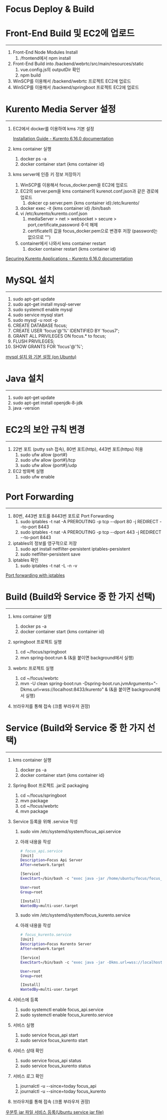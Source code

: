 # Focus Deploy & Build

# Front-End Build 및 EC2에 업로드

---

1. Front-End Node Modules Install
    1. /frontend에서 npm install
2. Front-End Build into /backend/webrtc/src/main/resources/static
    1. vue.config.js의 outputDir 확인
    2. npm build
3. WinSCP를 이용해서 /backend/webrtc 프로젝트 EC2에 업로드
4. WinSCP를 이용해서 /backend/springboot 프로젝트 EC2에 업로드

# Kurento Media Server 설정

---

1. EC2에서 docker를 이용하여 kms 기본 설정

    [Installation Guide - Kurento 6.16.0 documentation](https://doc-kurento.readthedocs.io/en/stable/user/installation.html#docker-image)

2. kms container 실행
    1. docker ps -a
    2. docker container start {kms container id}
3. kms server에 인증 키 정보 저장하기
    1. WinSCP를 이용해서 focus_docker.pem을 EC2에 업로드
    2. EC2의 server.pem을 kms container의 kurenot.conf.json과 같은 경로에 업로드
        1. dokcer cp server.pem {kms container id}:/etc/kurento/
    3. docker exec -it {kms container id} /bin/bash
    4. vi /etc/kurento/kurento.conf.json
        1. mediaServer > net > websocket > secure > port,certificate,password 주석 해제
        2. certificate의 값을 focus_docker.pem으로 변경후 저장 (password는 없으므로 "")
    5. container에서 나와서 kms container restart
        1. docker container restart {kms container id}

[Securing Kurento Applications - Kurento 6.16.0 documentation](https://doc-kurento.readthedocs.io/en/stable/features/security.html)

# MySQL 설치

---

1. sudo apt-get update
2. sudo apt-get install mysql-server
3. sudo systemctl enable mysql
4. sudo service mysql start
5. sudo mysql -u root -p
6. CREATE DATABASE focus;
7. CREATE USER 'focus'@'%' IDENTIFIED BY 'focus7';
8. GRANT ALL PRIVILEGES ON focus.* to focus;
9. FLUSH PRIVILEGES;
10. SHOW GRANTS FOR 'focus'@'%';

[mysql 설치 와 기본 설정 (on Ubuntu)](https://dejavuqa.tistory.com/317)

# Java 설치

---

1. sudo apt-get update
2. sudo apt-get install openjdk-8-jdk
3. java -version

# EC2의 보안 규칙 변경

---

1. 22번 포트 (putty ssh 접속), 80번 포트(http), 443번 포트(https) 허용
    1. sudo ufw allow {port#}
    2. sudo ufw allow {port#}/tcp
    3. sudo ufw allow {port#}/udp
2. EC2 방화벽 실행
    1. sudo ufw enable

# Port Forwarding

---

1. 80번, 443번 포트를  8443번 포트로 Port Forwarding
    1. sudo iptables -t nat -A PREROUTING -p tcp --dport 80 -j REDIRECT --to-port 8443
    2. sudo iptables -t nat -A PREROUTING -p tcp --dport 443 -j REDIRECT --to-port 8443
2. iptables의 정보를 영구적으로 저장
    1. sudo apt install netfilter-persistent iptables-persistent
    2. sudo netfilter-persistent save
3. iptables 확인
    1. sudo iptables -t nat -L -n -v

[Port forwarding with iptables](https://www.cogini.com/blog/port-forwarding-with-iptables/)

# Build (Build와 Service 중 한 가지 선택)

---

1. kms container 실행
    1. docker ps -a
    2. docker container start {kms container id}
2. springboot 프로젝트 실행
    1. cd ~/focus/springboot
    2. mvn spring-boot:run &
    (&을 붙이면 background에서 실행)
3. webrtc 프로젝트 실행
    1. cd ~/focus/webrtc
    2. mvn -U clean spring-boot:run -Dspring-boot.run.jvmArguments="-Dkms.url=wss://localhost:8433/kurento" &
    (&을 붙이면 background에서 실행)
4. 브라우저를 통해 접속 (크롬 부라우저 권장)

    [](https://i5a107.p.ssafy.io)

# Service (Build와 Service 중 한 가지 선택)

---

1. kms container 실행
    1. docker ps -a
    2. docker container start {kms container id}
2. Spring Boot 프로젝트 .jar로 packaging
    1. cd ~/focus/springboot
    2. mvn package
    3. cd ~/focus/webrtc
    4. mvn package
3. Service 등록을 위해 .service 작성
    1. sudo vim /etc/systemd/system/focus_api.service
    2. 아래 내용을 작성

        ```bash
        # focus_api.service
        [Unit]
        Description=Focus Api Server
        After=network.target

        [Service]
        ExecStart=/bin/bash -c "exec java -jar /home/ubuntu/focus/focus_api.jar"

        User=root
        Group=root

        [Install]
        WantedBy=multi-user.target
        ```

    3. sudo vim /etc/systemd/system/focus_kurento.service
    4. 아래 내용을 작성

        ```bash
        # focus_kurento.service
        [Unit]
        Description=Focus Kurento Server
        After=network.target

        [Service]
        ExecStart=/bin/bash -c "exec java -jar -Dkms.url=wss://localhost:8433/kurento /home/ubuntu/focus/focus_kurento.jar"

        User=root
        Group=root

        [Install]
        WantedBy=multi-user.target
        ```

4. 서비스에 등록
    1. sudo systemctl enable focus_api.service
    2. sudo systemctl enable focus_kurento.service
5. 서비스 실행
    1. sudo service focus_api start
    2. sudo service focus_kurento start
6. 서비스 상태 확인
    1. sudo service focus_api status
    2. sudo service focus_kurento status
7. 서비스 로그 확인
    1. journalctl -u --since=today focus_api
    2. journalctl -u --since=today focus_kurento
8. 브라우저를 통해 접속 (크롬 부라우저 권장)

[우분투 jar 파일 서비스 등록(Ubuntu service jar file)](https://lts0606.tistory.com/225)